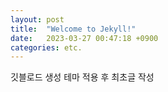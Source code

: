 ```yaml
---
layout: post
title:  "Welcome to Jekyll!"
date:   2023-03-27 00:47:18 +0900
categories: etc.
---
```


깃블로드 생성 테마 적용 후 최초글 작성